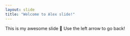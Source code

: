 ```yaml
---
layout: slide
title: "Welcome to Alex slide!"
---
```

This is my awesome slide :tada:
Use the left arrow to go back!
